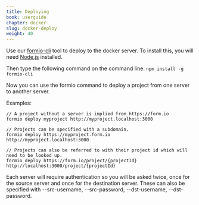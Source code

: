 ```yaml
---
title: Deploying
book: userguide
chapter: docker
slug: docker-deploy
weight: 40
---
```

Use our [formio-cli](https://github.com/formio/formio-cli) tool to deploy to the docker server. To install this, you will need [Node.js](https://nodejs.org/en/download/) installed.

Then type the following command on the command line.
```npm install -g formio-cli```

Now you can use the formio command to deploy a project from one server to another server.

Examples:
```
// A project without a server is implied from https://form.io
formio deploy myproject http://myproject.localhost:3000

// Projects can be specified with a subdomain.
formio deploy https://myproject.form.io http://myproject.localhost:3000

// Projects can also be referred to with their project id which will need to be looked up.
formio deploy https://form.io/project/{projectId} http://localhost:3000/project/{projectId}
```

Each server will require authentication so you will be asked twice, once for the source server and once for the destination server. These can also be specified with --src-username, --src-password, --dst-username, --dst-password.